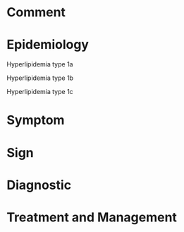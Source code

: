 # Comment

# Epidemiology

Hyperlipidemia type 1a

Hyperlipidemia type 1b

Hyperlipidemia type 1c

# Symptom

# Sign

# Diagnostic

# Treatment and Management
